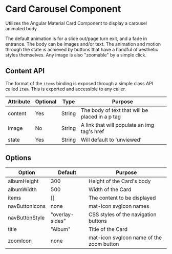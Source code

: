 # Card Carousel Component

Utilizes the Angular Material Card Component to display a carousel animated body.

The default animation is for a slide out/page turn exit, and a fade in entrance. The body can be images and/or text. The animation and motion through the state is achieved by buttons that have a handful of aesthetic styles themselves. Any image is also "zoomable" by a simple click.

## Content API

The format of the `items` binding is exposed through a simple class API called `Item`. This is exported and accessible to any caller.

| Attribute | Optional | Type    | Purpose                                         |
| --------- | -------  | ------- | ----------------------------------------------- |
| content   | Yes      | String  | The body of text that will be placed in a p tag |
| image     | No       | String  | A link that will populate an img tag's href     |
| state     | Yes      | String  | Will default to 'unviewed'                      |

## Options

| Option         | Default         | Purpose                                  |
| -------------- | --------------- | ---------------------------------------- |
| albumHeight    | 300             | Height of the Card's body                |
| albumWidth     | 500             | Width of the Card                        |
| items          | []              | The content to be displayed              |
| navButtonIcons | none            | mat-icon svgIcon names                   |
| navButtonStyle | "overlay-sides" | CSS styles of the navigation buttons     |
| title          | "Album"         | Title of the Card                        |
| zoomIcon       | none            | mat-icon svgIcon name of the zoom button |
